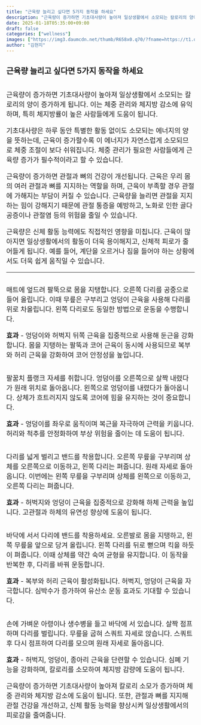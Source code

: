 ```yaml
---
title: "근육량 늘리고 싶다면 5가지 동작을 하세요"
description: "근육량이 증가하면 기초대사량이 높아져 일상생활에서 소모되는 칼로리의 양이 증가하게 됩니다. 이는 체중 관리와 체지방 감소에 유익하며, 특히 체지방률이 높은 사람들에게 도움이 됩니다."
date: 2025-01-18T05:35:00+09:00
draft: false
categories: ["wellness"]
images: ["https://img3.daumcdn.net/thumb/R658x0.q70/?fname=https://t1.daumcdn.net/news/202412/04/tenbody/20241204173002105otvo.jpg", "https://t1.daumcdn.net/news/202412/04/tenbody/20241204173002412qfpx.gif", "https://t1.daumcdn.net/news/202412/04/tenbody/20241204173002708yeul.gif", "https://t1.daumcdn.net/news/202412/04/tenbody/20241204173003100thww.gif", "https://t1.daumcdn.net/news/202412/04/tenbody/20241204173003433eukt.gif"]
author: "김현지"
---
```


<h2 >근육량 늘리고 싶다면 5가지 동작을 하세요</h2> <figure ><img src="https://img3.daumcdn.net/thumb/R658x0.q70/?fname=https://t1.daumcdn.net/news/202412/04/tenbody/20241204173002105otvo.jpg" alt=""/></figure> <p style="font-size:18px">근육량이 증가하면 기초대사량이 높아져 일상생활에서 소모되는 칼로리의 양이 증가하게 됩니다. 이는 체중 관리와 체지방 감소에 유익하며, 특히 체지방률이 높은 사람들에게 도움이 됩니다.</p> <p style="font-size:18px">기초대사량은 하루 동안 특별한 활동 없이도 소모되는 에너지의 양을 뜻하는데, 근육이 증가할수록 이 에너지가 자연스럽게 소모되므로 체중 조절이 보다 쉬워집니다. 체중 관리가 필요한 사람들에게 근육량 증가가 필수적이라고 할 수 있습니다.</p> <p style="font-size:18px">근육량이 증가하면 관절과 뼈의 건강이 개선됩니다. 근육은 우리 몸의 여러 관절과 뼈를 지지하는 역할을 하며, 근육이 부족할 경우 관절에 가해지는 부담이 커질 수 있습니다. 근육량을 늘리면 관절을 지지하는 힘이 강해지기 때문에 관절 통증을 예방하고, 노화로 인한 골다공증이나 관절염 등의 위험을 줄일 수 있습니다.</p> <p style="font-size:18px">근육량은 신체 활동 능력에도 직접적인 영향을 미칩니다. 근육이 많아지면 일상생활에서의 활동이 더욱 용이해지고, 신체적 피로가 줄어들게 됩니다. 예를 들어, 계단을 오르거나 짐을 들어야 하는 상황에서도 더욱 쉽게 움직일 수 있습니다.</p> <hr /> <figure ><img src="https://t1.daumcdn.net/news/202412/04/tenbody/20241204173002412qfpx.gif" alt=""/></figure> <p style="font-size:18px">매트에 엎드려 팔뚝으로 몸을 지탱합니다. 오른쪽 다리를 공중으로 들어 올립니다. 이때 무릎은 구부리고 엉덩이 근육을 사용해 다리를 위로 차올립니다. 왼쪽 다리로도 동일한 방법으로 운동을 수행합니다.</p> <p style="font-size:18px"><strong>효과</strong> - 엉덩이와 허벅지 뒤쪽 근육을 집중적으로 사용해 둔근을 강화합니다. 몸을 지탱하는 팔뚝과 코어 근육이 동시에 사용되므로 복부와 허리 근육을 강화하여 코어 안정성을 높입니다.</p> <figure ><img src="https://t1.daumcdn.net/news/202412/04/tenbody/20241204173002708yeul.gif" alt=""/></figure> <p style="font-size:18px">팔꿈치 플랭크 자세를 취합니다. 엉덩이를 오른쪽으로 살짝 내렸다가 원래 위치로 돌아옵니다. 왼쪽으로 엉덩이를 내렸다가 돌아옵니다. 상체가 흐트러지지 않도록 코어에 힘을 유지하는 것이 중요합니다.</p> <p style="font-size:18px"><strong>효과</strong> - 엉덩이를 좌우로 움직이며 복근을 자극하여 근력을 키웁니다. 허리와 척추를 안정화하여 부상 위험을 줄이는 데 도움이 됩니다.</p> <figure ><img src="https://t1.daumcdn.net/news/202412/04/tenbody/20241204173003100thww.gif" alt=""/></figure> <p style="font-size:18px">다리를 넓게 벌리고 밴드를 착용합니다. 오른쪽 무릎을 구부리며 상체를 오른쪽으로 이동하고, 왼쪽 다리는 펴줍니다. 원래 자세로 돌아옵니다. 이번에는 왼쪽 무릎을 구부리며 상체를 왼쪽으로 이동하고, 오른쪽 다리는 펴줍니다.</p> <p style="font-size:18px"><strong>효과</strong> - 허벅지와 엉덩이 근육을 집중적으로 강화해 하체 근력을 높입니다. 고관절과 하체의 유연성 향상에 도움이 됩니다.</p> <figure ><img src="https://t1.daumcdn.net/news/202412/04/tenbody/20241204173003433eukt.gif" alt=""/></figure> <p style="font-size:18px">바닥에 서서 다리에 밴드를 착용하세요. 오른발로 몸을 지탱하고, 왼쪽 무릎을 앞으로 당겨 올립니다. 왼쪽 다리를 뒤로 뻗으며 킥을 하듯이 펴줍니다. 이때 상체를 약간 숙여 균형을 유지합니다. 이 동작을 반복한 후, 다리를 바꿔 운동합니다.</p> <p style="font-size:18px"><strong>효과</strong> - 복부와 허리 근육이 활성화됩니다. 허벅지, 엉덩이 근육을 자극합니다. 심박수가 증가하여 유산소 운동 효과도 기대할 수 있습니다.</p> <figure ><img src="https://t1.daumcdn.net/news/202412/04/tenbody/20241204173003663tbow.gif" alt=""/></figure> <p style="font-size:18px">손에 가벼운 아령이나 생수병을 들고 바닥에 서 있습니다. 살짝 점프하며 다리를 벌립니다. 무릎을 굽혀 스쿼트 자세로 앉습니다. 스쿼트 후 다시 점프하여 다리를 모으며 원래 자세로 돌아옵니다.</p> <p style="font-size:18px"><strong>효과</strong> - 허벅지, 엉덩이, 종아리 근육을 단련할 수 있습니다. 심폐 기능을 강화하며, 칼로리를 소모하여 체지방 감량에 도움이 됩니다.</p> <p style="font-size:18px">근육량이 증가하면 기초대사량이 높아져 칼로리 소모가 증가하며 체중 관리와 체지방 감소에 도움이 됩니다. 또한, 관절과 뼈를 지지해 관절 건강을 개선하고, 신체 활동 능력을 향상시켜 일상생활에서의 피로감을 줄여줍니다.</p>